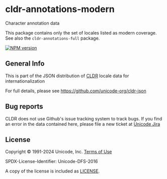 # cldr-annotations-modern

Character annotation data

This package contains only the set of locales listed as modern coverage. See also the `cldr-annotations-full` package.


[![NPM version](https://img.shields.io/npm/v/cldr-annotations-modern.svg?style=flat)](https://www.npmjs.org/package/cldr-annotations-modern)

## General Info

This is part of the JSON distribution of [CLDR](https://cldr.unicode.org/)
locale data for internationalization

For full details, please see <https://github.com/unicode-org/cldr-json>

## Bug reports

CLDR does not use Github's issue tracking system to track bugs.  If you find an error in
the data contained here, please file a new ticket at [Unicode Jira](https://unicode-org.atlassian.net/projects/CLDR/issues)

## License

Copyright © 1991-2024 Unicode, Inc.
[Terms of Use](http://www.unicode.org/copyright.html)

SPDX-License-Identifier: Unicode-DFS-2016

A copy of the license is included as [LICENSE](./LICENSE).
